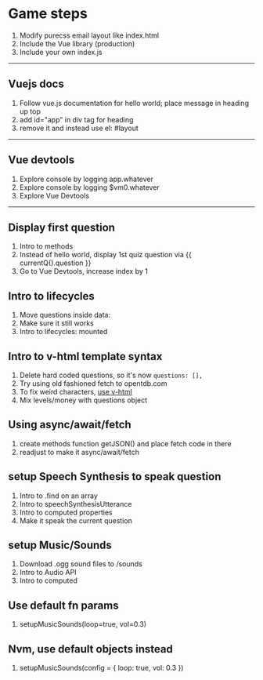 # Game steps

1. Modify purecss email layout like index.html
1. Include the Vue library (production)
1. Include your own index.js

---

## Vuejs docs

1. Follow vue.js documentation for hello world; place message in heading up top
1. add id="app" in div tag for heading
1. remove it and instead use el: #layout

---

## Vue devtools

1. Explore console by logging app.whatever
1. Explore console by logging $vm0.whatever
1. Explore Vue Devtools

---

## Display first question

1. Intro to methods
1. Instead of hello world, display 1st quiz question via {{ currentQ().question }}
1. Go to Vue Devtools, increase index by 1

## Intro to lifecycles

1. Move questions inside data:
1. Make sure it still works
1. Intro to lifecycles: mounted

## Intro to v-html template syntax

1. Delete hard coded questions, so it's now `questions: [],`
1. Try using old fashioned fetch to opentdb.com
1. To fix weird characters, [use v-html](https://vuejs.org/v2/guide/syntax.html#Raw-HTML)
1. Mix levels/money with questions object

## Using async/await/fetch

1. create methods function getJSON() and place fetch code in there
1. readjust to make it async/await/fetch

## setup Speech Synthesis to speak question

1. Intro to .find on an array
1. Intro to speechSynthesisUtterance
1. Intro to computed properties
1. Make it speak the current question

## setup Music/Sounds

1. Download .ogg sound files to /sounds
1. Intro to Audio API
1. Intro to computed

## Use default fn params

1. setupMusicSounds(loop=true, vol=0.3)

## Nvm, use default objects instead

1. setupMusicSounds(config = { loop: true, vol: 0.3 })
